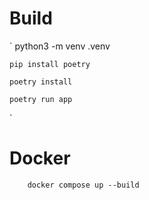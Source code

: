 # Build

`
python3 -m venv .venv

    pip install poetry

    poetry install

    poetry run app

`

# Docker

`    docker compose up --build`